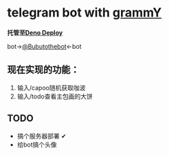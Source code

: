 # telegram bot with [grammY](https://grammy.dev/zh/ "grammY")
**托管至[Deno Deploy](https://dash.deno.com "Deno Deploy")**

bot→[@Bubutothebot](https://t.me/Bubutothebot "@Bubutothebot")←bot

## 现在实现的功能：
1. 输入/capoo随机获取咖波
1. 输入/todo查看主包画的大饼



## TODO

- 搞个服务器部署 ✔
- 给bot搞个头像
